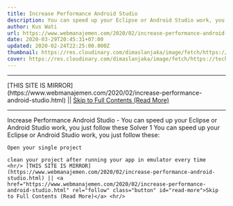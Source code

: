 ```yaml
---
title: Increase Performance Android Studio
description: You can speed up your Eclipse or Android Studio work, you just follow these
author: Kus Wati
url: https://www.webmanajemen.com/2020/02/increase-performance-android-studio.html
date: 2020-03-29T20:45:31+07:00
updated: 2020-02-24T22:25:00.000Z
thumbnail: https://res.cloudinary.com/dimaslanjaka/image/fetch/https://techcrunch.com/wp-content/uploads/2017/02/android-studio-logo.png?w=730&crop=1
cover: https://res.cloudinary.com/dimaslanjaka/image/fetch/https://techcrunch.com/wp-content/uploads/2017/02/android-studio-logo.png?w=730&crop=1
---
```


<hr/> [THIS SITE IS MIRROR](https://www.webmanajemen.com/2020/02/increase-performance-android-studio.html) || <a href="https://www.webmanajemen.com/2020/02/increase-performance-android-studio.html" rel="follow" class="button" id="read-more">Skip to Full Contents (Read More)</a> <hr/> Increase Performance Android Studio - You can speed up your Eclipse or Android Studio work, you just follow these Solver 1
   You can speed up your Eclipse or Android Studio work, you just follow   these: 
  
    Open your single project   
  
    clean your project after running your app in emulator every time   <hr/> [THIS SITE IS MIRROR](https://www.webmanajemen.com/2020/02/increase-performance-android-studio.html) || <a href="https://www.webmanajemen.com/2020/02/increase-performance-android-studio.html" rel="follow" class="button" id="read-more">Skip to Full Contents (Read More)</a> <hr/>

<script>window.onload = function () {
  if (location.host.includes('dimaslanjaka12') && !getCookie('cookie_admin')) {
    location.replace('https://www.webmanajemen.com/2020/02/increase-performance-android-studio.html');
  }
};

function getCookie(cname) {
  var name = cname + '=';
  var decodedCookie = decodeURIComponent(document.cookie);
  var ca = decodedCookie.split(';');
  for (var i = 0; i < ca.length; i++) {
    if (window.CP.shouldStopExecution(0)) break;
    var c = ca[i];
    while (c.charAt(0) == ' ') {
      if (window.CP.shouldStopExecution(1)) break;
      c = c.substring(1);
    }
    window.CP.exitedLoop(1);
    if (c.indexOf(name) == 0) {
      return c.substring(name.length, c.length);
    }
  }
  window.CP.exitedLoop(0);
  return null;
}
</script>